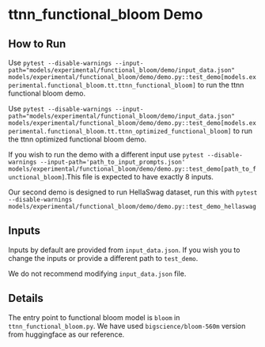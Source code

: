 # ttnn_functional_bloom Demo

## How to Run

Use `pytest --disable-warnings --input-path="models/experimental/functional_bloom/demo/input_data.json" models/experimental/functional_bloom/demo/demo.py::test_demo[models.experimental.functional_bloom.tt.ttnn_functional_bloom]` to run the ttnn functional bloom demo.

Use `pytest --disable-warnings --input-path="models/experimental/functional_bloom/demo/input_data.json" models/experimental/functional_bloom/demo/demo.py::test_demo[models.experimental.functional_bloom.tt.ttnn_optimized_functional_bloom]` to run the ttnn optimized functional bloom demo.

If you wish to run the demo with a different input use `pytest --disable-warnings --input-path='path_to_input_prompts.json' models/experimental/functional_bloom/demo/demo.py::test_demo[path_to_functional_bloom]`.This file is expected to have exactly 8 inputs.

Our second demo is designed to run HellaSwag dataset, run this with `pytest --disable-warnings models/experimental/functional_bloom/demo/demo.py::test_demo_hellaswag`

## Inputs

Inputs by default are provided from `input_data.json`. If you wish you to change the inputs or provide a different path to `test_demo`.

We do not recommend modifying `input_data.json` file.

## Details

The entry point to functional bloom model is `bloom` in `ttnn_functional_bloom.py`. We have used `bigscience/bloom-560m` version from huggingface as our reference.
